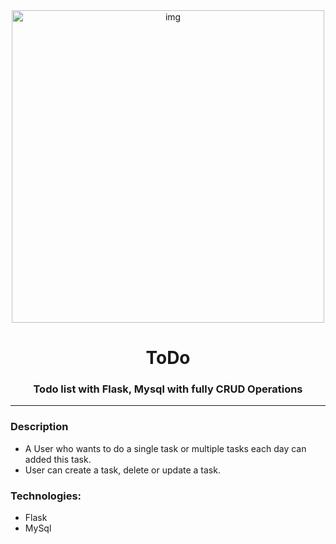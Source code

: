<div align="center">
<img alt="img" width="500px" src="https://encrypted-tbn0.gstatic.com/images?q=tbn:ANd9GcRIelfEElBzaEaTSMO_5Em0SUbhrSa-A6bPc1I4LNnhXAZhZ6dY3ZL8XhEAEjr_VAdEAN0&usqp=CAU" />

<h1> ToDo </h1>
<h3> Todo list with Flask, Mysql with fully CRUD Operations</h3>
<hr/>
</div>

### Description

- A User who wants to do a single task or multiple tasks each day can added this task.
- User can create a task, delete or update a task.

### Technologies:

- Flask
- MySql
